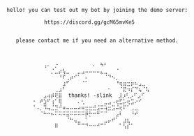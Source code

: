 
    hello! you can test out my bot by joining the demo server:

                https://discord.gg/gcM65mvKe5


       please contact me if you need an alternative method.



            ⠀⠀⠀⢠⠄⠀⡐⠀⠀⠀⠀⠀⠀⠀⠀⠀⠄⠀⠳⠃⠀⠀⠀⠀⠀⠀⠀⠀⠀
            ⠀⠀⠀⠀⠀⡈⣀⡴⢧⣀⠀⠀⣀⣠⠤⠤⠤⠤⣄⣀⠀⠀⠈⠀⠀⠀⠀⠀⠀⠀⠀
            ⠀⠀⠀⠀⠀⠀⠀⠘⠏⢀⡴⠊⠁⠀⠄⠀⠀⠀⠀⠈⠙⠢⡀⠀⠀⠀⠀⠀⠀⠀⠀
            ⠀⠀⠀⠀⠀⠀⠀⠀⣰⠋⠀⠀⠀⠈⠁⠀⠀⠀⠀⠀⠀⠀⠘⢶⣶⣒⡶⠦⣠⣀⠀
            ⠀⠀⠀⠀⠀⠀⢀⣰⠃⠀⠀⠀⠀⠀⠀⠀⠀⠀⠀⠀⠂⠀⠀⠈⣟⠲⡎⠙⢦⠈⢧
            ⠀⠀⠀⣠⢴⡾⢟⣿  thanks! -slink  ⣸⡰⢃⡠⠋⣠⠋
            ⠐⠀⠞⣱⠋⢰⠁⢿⠀⠀⠀⠀⠄⢂⠀⠀⠀⠀⠀⣀⣠⠠⢖⣋⡥⢖⣩⠔⠊⠀⠀
            ⠈⠠⡀⠹⢤⣈⣙⠚⠶⠤⠤⠤⠴⠶⣒⣒⣚⣨⠭⢵⣒⣩⠬⢖⠏⠁⢀⣀⠀⠀⠀
            ⠀⠀⠈⠓⠒⠦⠍⠭⠭⣭⠭⠭⠭⠭⡿⡓⠒⠛⠉⠉⠀⠀⣠⠇⠀⠀⠘⠞⠀⠀⠀
            ⠀⠀⠀⠀⠀⠀⠀⠀⠀⠈⠓⢤⣀⠀⠁⠀⠀⠀⠀⣀⡤⠞⠁⠀⣰⣆⠀⠀⠀⠀⠀
            ⠀⠀⠀⠀⠀⠀⠿⠀⠀⠀⠀⠀⠉⠉⠙⠒⠒⠚⠉⠁⠀⠀⠀⠁⢣⡎⠁⠀⠀⠀⠀



